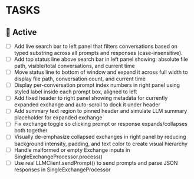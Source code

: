 # TASKS

## 🔨 Active

- [ ] Add live search bar to left panel that filters conversations based on typed substring across all prompts and responses (case-insensitive).
- [ ] Add top status line above search bar in left panel showing: absolute file path, visible/total conversations, and current time
- [ ] Move status line to bottom of window and expand it across full width to display file path, conversation count, and current time
- [ ] Display per-conversation prompt index numbers in right panel using styled label inside each prompt box, aligned to left
- [ ] Add fixed header to right panel showing metadata for currently expanded exchange and auto-scroll to dock it under header
- [ ] Add summary text region to pinned header and simulate LLM summary placeholder for expanded exchange
- [ ] Fix exchange toggle so clicking prompt or response expands/collapses both together
- [ ] Visually de-emphasize collapsed exchanges in right panel by reducing background intensity, padding, and text color to create visual hierarchy
- [ ] Handle malformed or empty Exchange inputs in SingleExchangeProcessor.process()
- [ ] Use real LLMClient.sendPrompt() to send prompts and parse JSON responses in SingleExchangeProcessor
